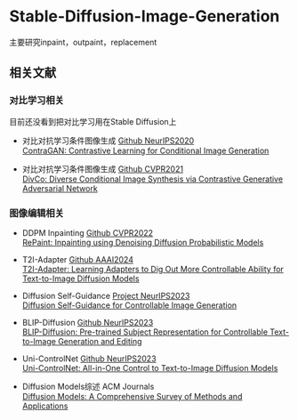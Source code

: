 # Stable-Diffusion-Image-Generation
主要研究inpaint，outpaint，replacement
## 相关文献
### 对比学习相关
目前还没看到把对比学习用在Stable Diffusion上
- 对比对抗学习条件图像生成 [Github NeurIPS2020](https://github.com/POSTECH-CVLab/PyTorch-StudioGAN)  
[ContraGAN: Contrastive Learning for Conditional Image Generation](https://proceedings.neurips.cc/paper/2020/file/f490c742cd8318b8ee6dca10af2a163f-Paper.pdf)  

- 对比对抗学习条件图像生成 [Github CVPR2021](https://github.com/ruiliu-ai/DivCo)  
[DivCo: Diverse Conditional Image Synthesis via Contrastive Generative Adversarial Network](https://openaccess.thecvf.com/content/CVPR2021/papers/Liu_DivCo_Diverse_Conditional_Image_Synthesis_via_Contrastive_Generative_Adversarial_Network_CVPR_2021_paper.pdf)

### 图像编辑相关
- DDPM Inpainting [Github CVPR2022](https://github.com/andreas128/RePaint)  
[RePaint: Inpainting using Denoising Diffusion Probabilistic Models](https://openaccess.thecvf.com/content/CVPR2022/papers/Lugmayr_RePaint_Inpainting_Using_Denoising_Diffusion_Probabilistic_Models_CVPR_2022_paper.pdf)

- T2I-Adapter [Github AAAI2024](https://ojs.aaai.org/index.php/AAAI/article/view/28226)  
[T2I-Adapter: Learning Adapters to Dig Out More Controllable Ability for Text-to-Image Diffusion Models](https://github.com/TencentARC/T2I-Adapter)

- Diffusion Self-Guidance [Project NeurIPS2023](https://dave.ml/selfguidance/)  
[Diffusion Self-Guidance for Controllable Image Generation](https://proceedings.neurips.cc/paper_files/paper/2023/hash/3469b211b829b39d2b0cfd3b880a869c-Abstract-Conference.html)


- BLIP-Diffusion [Github NeurIPS2023](https://github.com/salesforce/LAVIS/tree/main/projects/blip-diffusion)    
[BLIP-Diffusion: Pre-trained Subject Representation for Controllable Text-to-Image Generation and Editing](https://proceedings.neurips.cc/paper_files/paper/2023/hash/602e1a5de9c47df34cae39353a7f5bb1-Abstract-Conference.html)

- Uni-ControlNet [Github NeurIPS2023](https://github.com/ShihaoZhaoZSH/Uni-ControlNet)  
[Uni-ControlNet: All-in-One Control to Text-to-Image Diffusion Models](https://proceedings.neurips.cc/paper_files/paper/2023/hash/2468f84a13ff8bb6767a67518fb596eb-Abstract-Conference.html)

- Diffusion Models综述 ACM Journals    
[Diffusion Models: A Comprehensive Survey of Methods and Applications](https://dl.acm.org/doi/full/10.1145/3626235?casa_token=1h3b6MvPrhAAAAAA%3AtRsfu8YR2s1kLVdI_AfXKJuVt8w0H6vX_IpRJ01_TAyqHK6iJoqjOEj3r7xTsbqsb7SvQHvpnVPv)
